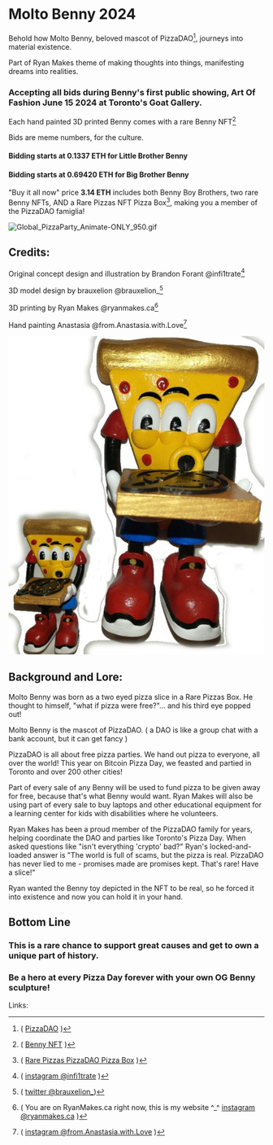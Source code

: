 Molto Benny 2024
================

Behold how Molto Benny, beloved mascot of PizzaDAO[^PizzaDAO], journeys into material existence.

Part of Ryan Makes theme of making thoughts into things, manifesting dreams into realities.

### Accepting all bids during Benny's first public showing, Art Of Fashion June 15 2024 at Toronto's Goat Gallery.
Each hand painted 3D printed Benny comes with a rare Benny NFT[^bennynft]

Bids are meme numbers, for the culture.

#### Bidding starts at **0.1337 ETH** for Little Brother Benny
#### Bidding starts at **0.69420 ETH** for Big Brother Benny

"Buy it all now" price **3.14 ETH** includes both Benny Boy Brothers, two rare Benny NFTs, AND a Rare Pizzas NFT Pizza Box[^pizzabox], making you a member of the PizzaDAO famiglia!

![Global_PizzaParty_Animate-ONLY_950.gif](Global_PizzaParty_Animate-ONLY_950.gif)


Credits:
--------
Original concept design and illustration by Brandon Forant
@infi1trate[^infi1trate]

3D model design by brauxelion
@brauxelion_[^brauxelion]

3D printing by Ryan Makes @ryanmakes.ca[^ryanmakes]

Hand painting Anastasia @from.Anastasia.with.Love[^anastasia]

![bennypic3](bennypic3edited.jpg)


Background and Lore:
--------------------

Molto Benny was born as a two eyed pizza slice in a Rare Pizzas Box. He thought to himself, "what if pizza were free?"... and his third eye popped out!

Molto Benny is the mascot of PizzaDAO. ( a DAO is like a group chat with a bank account, but it can get fancy )

PizzaDAO is all about free pizza parties.
We hand out pizza to everyone, all over the world!
This year on Bitcoin Pizza Day, we feasted and partied in Toronto and over 200 other cities!

Part of every sale of any Benny will be used to fund pizza to be given away for free, because that's what Benny would want.
Ryan Makes will also be using part of every sale to buy laptops and other educational equipment for a learning center for kids with disabilities where he volunteers.

Ryan Makes has been a proud member of the PizzaDAO family for years, helping coordinate the DAO and parties like Toronto's Pizza Day.
When asked questions like "isn't everything 'crypto' bad?" Ryan's locked-and-loaded answer is "The world is full of scams, but the pizza is real. PizzaDAO has never lied to me - promises made are promises kept. That's rare! Have a slice!"

Ryan wanted the Benny toy depicted in the NFT to be real, so he forced it into existence and now you can hold it in your hand.

## Bottom Line
### This is a rare chance to support great causes and get to own a unique part of history.
### Be a hero at every Pizza Day forever with your own OG Benny sculpture!

Links:

[^PizzaDAO]:( [PizzaDAO](http://pizzadao.xyz) )
[^bennynft]: ( [Benny NFT](https://zapper.xyz/nft/ethereum/0xbc276e47ccc9cd641cf58932a006fdad5f51a9a9/3) )
[^pizzabox]: ( [Rare Pizzas PizzaDAO Pizza Box](https://www.rarepizzas.com/) )
[^infi1trate]: ( [instagram @infi1trate](https://www.instagram.com/infi1trate/) )
[^brauxelion]: ( [twitter @brauxelion_](https://x.com/brauxelion_))
[^ryanmakes]: ( You are on RyanMakes.ca right now, this is my website ^_^ [instagram @ryanmakes.ca](https://www.instagram.com/ryanmakes.ca) )
[^anastasia]: ( [instagram @from.Anastasia.with.Love]((https://www.instagram.com/from.anastasia.with.love/)) )
[^artoffasion]: ( [Art Of Fashion June 15 2024](http://artoffashion.ca/) )
[^goatgallery]: ( [Goat Gallery](https://www.goat.gallery/) )
[^qrcode]: ( [QR code for https://ryanmakes.ca/benny/ (this page)](qr-code-ryanmakesca-benny.png) )
